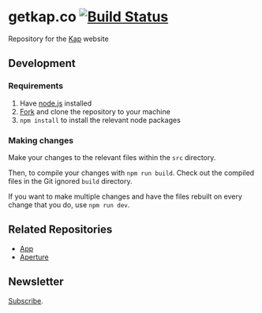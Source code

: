 # getkap.co <a href="https://circleci.com/gh/wulkano/getkap.co"><img src="https://circleci.com/gh/wulkano/getkap.co.svg?style=shield" alt="Build Status"></a>

Repository for the [Kap] website

## Development

### Requirements

1. Have [node.js] installed
2. [Fork] and clone the repository to your machine
3. `npm install` to install the relevant node packages

### Making changes

Make your changes to the relevant files within the `src` directory. 

Then, to compile your changes with `npm run build`. Check out the compiled files in the Git ignored `build` directory.

If you want to make multiple changes and have the files rebuilt on every change that you do, use `npm run dev`.

## Related Repositories
- [App](https://github.com/wulkano/kap)
- [Aperture](https://github.com/wulkano/aperture)

## Newsletter
[Subscribe](http://eepurl.com/ch90_1).

[kap]: https://getkap.co
[node.js]: https://nodejs.org
[Fork]: https://help.github.com/articles/fork-a-repo/
